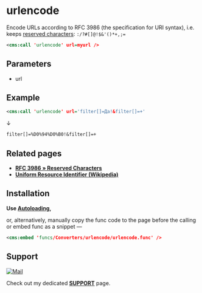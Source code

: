 # urlencode

Encode URLs according to RFC 3986 (the specification for URI syntax), i.e. keeps [reserved characters](#related-pages): `:/?#[]@!$&'()*+,;=`

```xml
<cms:call 'urlencode' url=myurl />
```

## Parameters

* url

## Example

```xml
<cms:call 'urlencode' url='filter[]=Да!&filter[]=+'
```

↓

```txt
filter[]=%D0%94%D0%B0!&filter[]=+
```

## Related pages

* **[RFC 3986 » Reserved Characters](https://www.rfc-editor.org/rfc/rfc3986.html#section-2.2)**
* **[Uniform Resource Identifier (Wikipedia)](https://en.wikipedia.org/wiki/Uniform_Resource_Identifier)**

## Installation

**Use [Autoloading](https://github.com/trendoman/Cms-Fu/tree/master/ADDON-FUNCS-ON-DEMAND.md),**

or, alternatively, manually copy the func code to the page before the calling or embed func as a snippet —

```xml
<cms:embed 'funcs/Converters/urlencode/urlencode.func' />
```

## Support

[![Mail](https://img.shields.io/badge/gmail-%23539CFF.svg?&style=for-the-badge&logo=gmail&logoColor=white)](mailto:"Anton"<tony.smirnov@gmail.com>?subject=[GitHub])

Check out my dedicated [**SUPPORT**](/SUPPORT.md) page.
